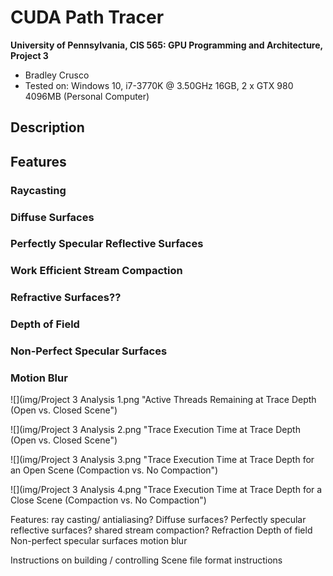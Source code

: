 CUDA Path Tracer
================

**University of Pennsylvania, CIS 565: GPU Programming and Architecture, Project 3**

* Bradley Crusco
* Tested on: Windows 10, i7-3770K @ 3.50GHz 16GB, 2 x GTX 980 4096MB (Personal Computer)

## Description

## Features

### Raycasting

### Diffuse Surfaces

### Perfectly Specular Reflective Surfaces

### Work Efficient Stream Compaction

### Refractive Surfaces??

### Depth of Field

### Non-Perfect Specular Surfaces

### Motion Blur

![](img/Project 3 Analysis 1.png "Active Threads Remaining at Trace Depth (Open vs. Closed Scene")

![](img/Project 3 Analysis 2.png "Trace Execution Time at Trace Depth (Open vs. Closed Scene")

![](img/Project 3 Analysis 3.png "Trace Execution Time at Trace Depth for an Open Scene (Compaction vs. No Compaction")

![](img/Project 3 Analysis 4.png "Trace Execution Time at Trace Depth for a Close Scene (Compaction vs. No Compaction")

Features:
ray casting/ antialiasing?
Diffuse surfaces?
Perfectly specular reflective surfaces?
shared stream compaction?
Refraction
Depth of field
Non-perfect specular surfaces
motion blur

Instructions on building / controlling
Scene file format instructions
